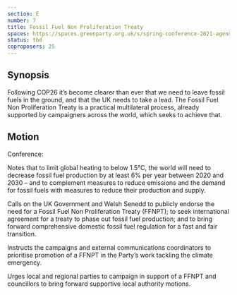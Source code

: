 ```yaml
---
section: E
number: 7
title: Fossil Fuel Non Proliferation Treaty
spaces: https://spaces.greenparty.org.uk/s/spring-conference-2021-agenda-forum2/?contentId=78623
status: tbd
coproposers: 25
---
```

## Synopsis

Following COP26 it’s become clearer than ever that we need to leave fossil fuels in the ground, and that the UK needs to take a lead. The Fossil Fuel Non Proliferation Treaty is a practical multilateral process, already supported by campaigners across the world, which seeks to achieve that.

## Motion

Conference:

Notes that to limit global heating to below 1.5°C, the world will need to decrease fossil fuel production by at least 6% per year between 2020 and 2030 – and to complement measures to reduce emissions and the demand for fossil fuels with measures to reduce their production and supply.

Calls on the UK Government and Welsh Senedd to publicly endorse the need for a Fossil Fuel Non Proliferation Treaty (FFNPT); to  seek international agreement for a treaty to phase out fossil fuel production; and to bring forward comprehensive domestic fossil fuel regulation for a fast and fair transition.

Instructs the campaigns and external communications coordinators to prioritise promotion of a FFNPT in the Party’s work tackling the climate emergency.

Urges local and regional parties to campaign in support of a FFNPT and councillors to bring forward supportive local authority motions.
